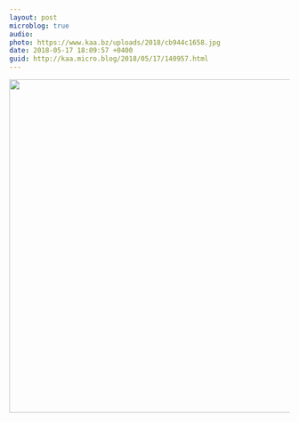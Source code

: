 ```yaml
---
layout: post
microblog: true
audio: 
photo: https://www.kaa.bz/uploads/2018/cb944c1658.jpg
date: 2018-05-17 18:09:57 +0400
guid: http://kaa.micro.blog/2018/05/17/140957.html
---
```



<img src="https://www.kaa.bz/uploads/2018/cb944c1658.jpg" width="600" height="599" />
